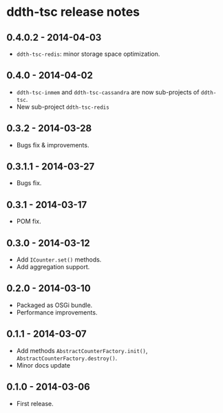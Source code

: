ddth-tsc release notes
======================

0.4.0.2 - 2014-04-03
--------------------
- `ddth-tsc-redis`: minor storage space optimization.


0.4.0 - 2014-04-02
------------------
- `ddth-tsc-inmem` and `ddth-tsc-cassandra` are now sub-projects of `ddth-tsc`.
- New sub-project `ddth-tsc-redis`


0.3.2 - 2014-03-28
------------------
- Bugs fix & improvements.


0.3.1.1 - 2014-03-27
--------------------
- Bugs fix.


0.3.1 - 2014-03-17
------------------
- POM fix.


0.3.0 - 2014-03-12
------------------
- Add `ICounter.set()` methods.
- Add aggregation support.


0.2.0 - 2014-03-10
------------------
- Packaged as OSGi bundle.
- Performance improvements.


0.1.1 - 2014-03-07
------------------
- Add methods `AbstractCounterFactory.init()`, `AbstractCounterFactory.destroy()`.
- Minor docs update


0.1.0 - 2014-03-06
------------------
- First release.
